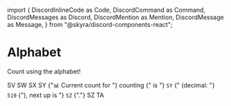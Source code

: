 import {
  DiscordInlineCode as Code,
  DiscordCommand as Command,
  DiscordMessages as Discord,
  DiscordMention as Mention,
  DiscordMessage as Message,
} from "@skyra/discord-components-react";

# Alphabet

Count using the alphabet!

<Discord>
  <Message>SV</Message>
  <Message>SW</Message>
  <Message>SX</Message>
  <Message>SY</Message>
  <Message profile="countr" ephemeral>
    <Command slot="reply" command="/count" />
    {"📊 Current count for "}
    <Mention type="channel">counting</Mention>
    {" is "}
    <Code>SY</Code>
    {" (decimal: "}
    <Code>519</Code>
    {"), next up is "}
    <Code>SZ</Code>
    {"."}
  </Message>
  <Message>SZ</Message>
  <Message>TA</Message>
</Discord>
